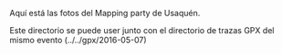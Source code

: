 Aquí está las fotos del Mapping party de Usaquén.

Este directorio se puede user junto con el directorio de trazas GPX del mismo evento (../../gpx/2016-05-07)
